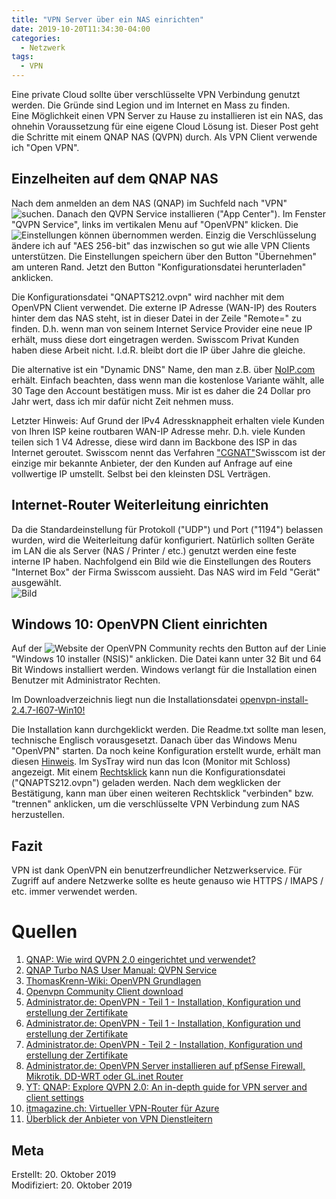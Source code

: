 ```yaml
---
title: "VPN Server über ein NAS einrichten"
date: 2019-10-20T11:34:30-04:00
categories:
  - Netzwerk
tags:
  - VPN
---
```


Eine private Cloud sollte über verschlüsselte VPN Verbindung genutzt werden. Die Gründe sind Legion und im Internet en Mass zu finden.  
Eine Möglichkeit einen VPN Server zu Hause zu installieren ist ein NAS, das ohnehin Voraussetzung für eine eigene Cloud Lösung ist. Dieser Post geht die Schritte mit einem QNAP NAS (QVPN) durch. Als VPN Client verwende ich "Open VPN".   

## Einzelheiten auf dem QNAP NAS  

Nach dem anmelden an dem NAS (QNAP) im Suchfeld nach "VPN" ![suchen](../assets/images/69-1.png). Danach den QVPN Service installieren ("App Center"). Im Fenster "QVPN Service", links im vertikalen Menu auf "OpenVPN" klicken. Die ![Einstellungen](../assets/images/69-2.png) können übernommen werden. Einzig die Verschlüsselung ändere ich auf "AES 256-bit" das inzwischen so gut wie alle VPN Clients unterstützen. Die Einstellungen speichern über den Button "Übernehmen" am unteren Rand. Jetzt den Button "Konfigurationsdatei herunterladen" anklicken.  

Die Konfigurationsdatei "QNAPTS212.ovpn" wird nachher mit dem OpenVPN Client verwendet. Die externe IP Adresse (WAN-IP) des Routers hinter dem das NAS steht, ist in dieser Datei in der Zeile "Remote=" zu finden. D.h. wenn man von seinem Internet Service Provider eine neue IP erhält, muss diese dort eingetragen werden. Swisscom Privat Kunden haben diese Arbeit nicht. I.d.R. bleibt dort die IP über Jahre die gleiche.  

Die alternative ist ein "Dynamic DNS" Name, den man z.B. über [NoIP.com](https://www.noip.com/remote-access) erhält. Einfach beachten, dass wenn man die kostenlose Variante wählt, alle 30 Tage den Account bestätigen muss. Mir ist es daher die 24 Dollar pro Jahr wert, dass ich mir dafür nicht Zeit nehmen muss.  

Letzter Hinweis: Auf Grund der IPv4 Adressknappheit erhalten viele Kunden von Ihren ISP keine routbaren WAN-IP Adresse mehr. D.h. viele Kunden teilen sich 1 V4 Adresse, diese wird dann im Backbone des ISP in das Internet geroutet. Swisscom nennt das Verfahren ["CGNAT"](https://www.tuxone.ch/2015/12/ipv4-umstellung-auf-gcnat-bei-swisscom.html)Swisscom ist der einzige mir bekannte Anbieter, der den Kunden auf Anfrage auf eine vollwertige IP umstellt. Selbst bei den kleinsten DSL Verträgen.

## Internet-Router Weiterleitung einrichten  

Da die Standardeinstellung für Protokoll ("UDP") und Port ("1194") belassen wurden, wird die Weiterleitung dafür konfiguriert. Natürlich sollten Geräte im LAN die als Server (NAS / Printer / etc.) genutzt werden eine feste interne IP haben. Nachfolgend ein Bild wie die Einstellungen des Routers "Internet Box" der Firma Swisscom aussieht. Das NAS wird im Feld "Gerät" ausgewählt.  
![Bild](../assets/images/69-3.png)  

## Windows 10: OpenVPN Client einrichten  

Auf der ![Website](../assets/images/69-4.png) der OpenVPN Community rechts den Button auf der Linie "Windows 10 installer (NSIS)" anklicken. Die Datei kann unter 32 Bit und 64 Bit Windows installiert werden. Windows verlangt für die Installation einen Benutzer mit Administrator Rechten.  

Im Downloadverzeichnis liegt nun die Installationsdatei [openvpn-install-2.4.7-I607-Win10!](../assets/images/69-5.png)  

Die Installation kann durchgeklickt werden. Die Readme.txt sollte man lesen, technische Englisch vorausgesetzt. Danach über das Windows Menu "OpenVPN" starten. Da noch keine Konfiguration erstellt wurde, erhält man diesen [Hinweis](../assets/images/69-6.png).  Im SysTray wird nun das Icon (Monitor mit Schloss) angezeigt. Mit einem [Rechtsklick](../assets/images/69-7.png) kann nun die Konfigurationsdatei ("QNAPTS212.ovpn") geladen werden. Nach dem wegklicken der Bestätigung, kann man über einen weiteren Rechtsklick "verbinden" bzw. "trennen" anklicken, um die verschlüsselte VPN Verbindung zum NAS herzustellen.  


## Fazit  

VPN ist dank OpenVPN ein benutzerfreundlicher Netzwerkservice. Für Zugriff auf andere Netzwerke sollte es heute genauso wie HTTPS / IMAPS / etc. immer verwendet werden.  

# Quellen  

1. [QNAP: Wie wird QVPN 2.0 eingerichtet und verwendet?](https://www.qnap.com/de-de/how-to/tutorial/article/wie-wird-qvpn-2-0-eingerichtet-und-verwendet/)
2. [QNAP Turbo NAS User Manual: QVPN Service](http://docs.qnap.com/nas/4.3/cat2/en/index.html?qvpn.htm)  
3. [ThomasKrenn-Wiki: OpenVPN Grundlagen](https://www.thomas-krenn.com/de/wiki/OpenVPN_Grundlagen)  
4. [Openvpn Community Client download](https://openvpn.net/community-downloads/)
5. [Administrator.de: OpenVPN - Teil 1 - Installation, Konfiguration und erstellung der Zertifikate](https://administrator.de/wissen/openvpn-teil-1-installation-konfiguration-erstellung-zertifikate-73947.html)  
6. [Administrator.de: OpenVPN - Teil 1 - Installation, Konfiguration und erstellung der Zertifikate](https://administrator.de/wissen/openvpn-teil-1-installation-konfiguration-erstellung-zertifikate-73947.html)  
7. [Administrator.de: OpenVPN - Teil 2 - Installation, Konfiguration und erstellung der Zertifikate](https://administrator.de/wissen/openvpn-teil-2-konfiguration-74395.html)  
8. [Administrator.de: OpenVPN Server installieren auf pfSense Firewall, Mikrotik. DD-WRT oder GL.inet Router](https://administrator.de/wissen/openvpn-server-installieren-pfsense-firewall-dd-wrt-router-123285.html)  
9. [YT: QNAP: Explore QVPN 2.0: An in-depth guide for VPN server and client settings](https://www.youtube.com/watch?v=ErfHkA2jYXI)
10. [itmagazine.ch: Virtueller VPN-Router für Azure](https://www.itmagazine.ch/Artikel/70032/Virtueller_VPN-Router_fuer_Azure.html)
11. [Überblick der Anbieter von VPN Dienstleitern](https://thatoneprivacysite.net/)  

## Meta

Erstellt:		20. Oktober 2019  
Modifiziert:	20. Oktober 2019
